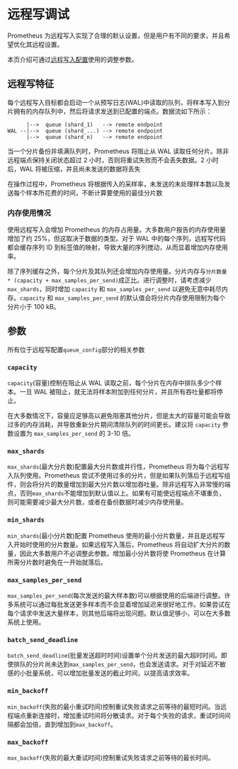 # 远程写调试

Prometheus 为远程写入实现了合理的默认设置，但是用户有不同的要求，并且希望优化其远程设置。

本页介绍可通过[远程写入配置](../prometheus/configuration/configuration.md#remote\_write)使用的调整参数。

## 远程写特征 <a href="#remote-write-characteristics" id="remote-write-characteristics"></a>

每个远程写入目标都会启动一个从预写日志(WAL)中读取的队列，将样本写入到分片拥有的内存队列中，然后将请求发送到已配置的端点。数据流如下所示：

```
      |-->  queue (shard_1)   --> remote endpoint
WAL --|-->  queue (shard_...) --> remote endpoint
      |-->  queue (shard_n)   --> remote endpoint
```

当一个分片备份并填满队列时，Prometheus 将阻止从 WAL 读取任何分片。除非远程端点保持关闭状态超过 2 小时，否则将重试失败而不会丢失数据。2 小时后，WAL 将被压缩，并且尚未发送的数据将丢失

在操作过程中，Prometheus 将根据传入的采样率，未发送的未处理样本数以及发送每个样本所花费的时间，不断计算要使用的最佳分片数

### 内存使用情况 <a href="#memory-usage" id="memory-usage"></a>

使用远程写入会增加 Prometheus 的内存占用量。大多数用户报告的内存使用量增加了约 25%，但这取决于数据的类型。对于 WAL 中的每个序列，远程写代码都会缓存序列 ID 到标签值的映射，导致大量的序列搅动，从而显着增加内存使用率。

除了序列缓存之外，每个分片及其队列还会增加内存使用量。分片内存与`分片数量 * (capacity + max_samples_per_send)`成正比。进行调整时，请考虑减少`max_shards`，同时增加 `capacity` 和 `max_samples_per_send` 以避免无意中耗尽内存。`capacity` 和 `max_samples_per_send` 的默认值会将分片内存使用限制为每个分片小于 100 kB。

## 参数 <a href="#parameters" id="parameters"></a>

所有位于远程写配置`queue_config`部分的相关参数

### `capacity`

`capacity`(容量)控制在阻止从 WAL 读取之前，每个分片在内存中排队多少个样本。一旦 WAL 被阻止，就无法将样本附加到任何分片，并且所有吞吐量都将停止。

在大多数情况下，容量应足够高以避免阻塞其他分片，但是太大的容量可能会导致过多的内存消耗，并导致重新分片期间清除队列的时间更长。建议将 `capacity` 参数设置为 `max_samples_per_send` 的 3-10 倍。

### `max_shards`

`max_shards`(最大分片数)配置最大分片数或并行性，Prometheus 将为每个远程写入队列使用。Prometheus 尝试不使用过多的分片，但是如果队列落后于远程写组件，则会将分片的数量增加到最大分片数以增加吞吐量。除非远程写入非常慢的端点，否则`max_shards`不能增加到默认值以上。如果有可能使远程端点不堪重负，则可能需要减少最大分片数，或者在备份数据时减少内存使用量。

### `min_shards`

`min_shards`(最小分片数)配置 Prometheus 使用的最小分片数量，并且是远程写入开始时使用的分片数量。如果远程写入落后，Prometheus 将自动扩大分片的数量，因此大多数用户不必调整此参数。增加最小分片数将使 Prometheus 在计算所需分片数时避免在一开始就落后。

### `max_samples_per_send`

`max_samples_per_send`(每次发送的最大样本数)可以根据使用的后端进行调整。许多系统可以通过每批发送更多样本而不会显着增加延迟来很好地工作。如果尝试在每个请求中发送大量样本，则其他后端将出现问题。默认值足够小，可以在大多数系统上使用。

### `batch_send_deadline`

`batch_send_deadline`(批量发送超时时间)设置单个分片发送的最大超时时间。即使排队的分片尚未达到`max_samples_per_send`，也会发送请求。对于对延迟不敏感的小批量系统，可以增加批量发送的截止时间，以提高请求效率。

### `min_backoff`

`min_backoff`(失败的最小重试时间)控制重试失败请求之前等待的最短时间。当远程端点重新连接时，增加重试时间将分散请求。对于每个失败的请求，重试时间间隔都会加倍，直到增加到`max_backoff`。

### `max_backoff`

`max_backoff`(失败的最大重试时间)控制重试失败请求之前等待的最长时间。
